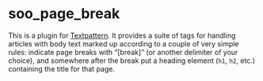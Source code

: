 # soo_page_break

This is a plugin for [Textpattern](https://github.com/textpattern/textpattern). It provides a suite of tags 
for handling articles with body text marked up according to a couple of very simple rules: indicate page 
breaks with “[break]” (or another delimiter of your choice), and somewhere after the break put a heading 
element (`h1`, `h2`, etc.) containing the title for that page.
